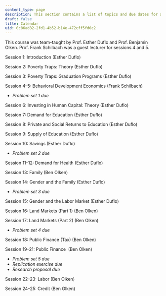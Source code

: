 ```yaml
---
content_type: page
description: This section contains a list of topics and due dates for assignments.
draft: false
title: Calendar
uid: 0c86ad82-2fd1-4b52-b14e-472cff5fd0c2
---
```

This course was team-taught by Prof. Esther Duflo and Prof. Benjamin Olken. Prof. Frank Schilbach was a guest lecturer for sessions 4 and 5. 

Session 1: Introduction (Esther Duflo)

Session 2: Poverty Traps: Theory (Esther Duflo)

Session 3: Poverty Traps: Graduation Programs (Esther Duflo)

Session 4–5: Behavioral Development Economics (Frank Schilbach)

- *Problem set 1 due*

Session 6: Investing in Human Capital: Theory (Esther Duflo)

Session 7: Demand for Education (Esther Duflo)

Session 8: Private and Social Returns to Education (Esther Duflo)

Session 9: Supply of Education (Esther Duflo)

Session 10: Savings (Esther Duflo)

- *Problem set 2 due*

Session 11–12: Demand for Health (Esther Duflo)

Session 13: Family (Ben Olken)

Session 14: Gender and the Family (Esther Duflo)

- *Problem set 3 due*

Session 15: Gender and the Labor Market (Esther Duflo)

Session 16: Land Markets (Part 1) (Ben Olken)

Session 17: Land Markets (Part 2) (Ben Olken)

- *Problem set 4 due*

Session 18: Public Finance (Tax) (Ben Olken)

Session 19–21: Public Finance  (Ben Olken)

- *Problem set 5 due*
- *Replication exercise due*
- *Research proposal due*

Session 22–23: Labor (Ben Olken)

Session 24–25: Credit (Ben Olken)